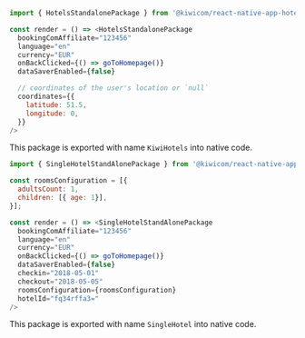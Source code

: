 ```js
import { HotelsStandalonePackage } from '@kiwicom/react-native-app-hotels';

const render = () => <HotelsStandalonePackage
  bookingComAffiliate="123456"
  language="en"
  currency="EUR"
  onBackClicked={() => goToHomepage()}
  dataSaverEnabled={false}

  // coordinates of the user's location or `null`
  coordinates={{
    latitude: 51.5,
    longitude: 0,
  }}
/>
```

This package is exported with name `KiwiHotels` into native code.

``` js
import { SingleHotelStandAlonePackage } from '@kiwicom/react-native-app-hotels';

const roomsConfiguration = [{ 
  adultsCount: 1, 
  children: [{ age: 1}],
}];

const render = () => <SingleHotelStandAlonePackage
  bookingComAffiliate="123456"
  language="en"
  currency="EUR"
  onBackClicked={() => goToHomepage()}
  dataSaverEnabled={false}
  checkin="2018-05-01"
  checkout="2018-05-05" 
  roomsConfiguration={roomsConfiguration}
  hotelId="fq34rffa3="
/>
```

This package is exported with name `SingleHotel` into native code.
